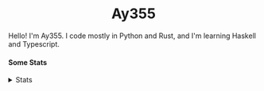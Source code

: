 <h1 align="center"><b>Ay355</b></h1>


Hello! I'm Ay355. I code mostly in Python and Rust, and I'm learning Haskell and Typescript.


#### Some Stats


<details>
<summary>Stats</summary>
<br>
 
<a href="https://github.com/Ay-355">
 <img align="center" src="https://github-readme-stats.vercel.app/api?username=Ay-355&theme=tokyonight&show_icons=true&count_private=true&hide_border=true" />
</a><a href="https://github.com/Ay-355">
  <img align="center" src="https://github-readme-stats.vercel.app/api/top-langs/?username=Ay-355&hide=toml,yaml,cmake&layout=compact&langs_count=8&theme=tokyonight&hide_border=true" />
</a>

 
&nbsp; <!-- Space character to put some space between the different stat types. -->

 
<!--START_SECTION:waka-->
**🐱 My GitHub Data** 

> 🏆 60 Contributions in the Year 2022
 > 
> 📦 1.3 kB Used in GitHub's Storage 
 > 
> 🚫 Not Opted to Hire
 > 
> 📜 11 Public Repositories 
 > 
> 🔑 3 Private Repositories  
 > 
**I'm a Night 🦉** 

```text
🌞 Morning    27 commits     ██░░░░░░░░░░░░░░░░░░░░░░░   8.21% 
🌆 Daytime    132 commits    ██████████░░░░░░░░░░░░░░░   40.12% 
🌃 Evening    162 commits    ████████████░░░░░░░░░░░░░   49.24% 
🌙 Night      8 commits      ░░░░░░░░░░░░░░░░░░░░░░░░░   2.43%

```
📅 **I'm Most Productive on Monday** 

```text
Monday       57 commits     ████░░░░░░░░░░░░░░░░░░░░░   17.33% 
Tuesday      48 commits     ███░░░░░░░░░░░░░░░░░░░░░░   14.59% 
Wednesday    42 commits     ███░░░░░░░░░░░░░░░░░░░░░░   12.77% 
Thursday     48 commits     ███░░░░░░░░░░░░░░░░░░░░░░   14.59% 
Friday       48 commits     ███░░░░░░░░░░░░░░░░░░░░░░   14.59% 
Saturday     49 commits     ███░░░░░░░░░░░░░░░░░░░░░░   14.89% 
Sunday       37 commits     ██░░░░░░░░░░░░░░░░░░░░░░░   11.25%

```


📊 **This Week I Spent My Time On** 

```text
💬 Programming Languages: 
Python                   11 mins             █████████████████████░░░░   86.8% 
JSON                     1 min               ███░░░░░░░░░░░░░░░░░░░░░░   13.2%

🔥 Editors: 
Neovim                   11 mins             █████████████████████░░░░   86.8% 
Notepad++                1 min               ███░░░░░░░░░░░░░░░░░░░░░░   13.2%

🐱‍💻 Projects: 
schoolwork               11 mins             █████████████████████░░░░   86.8% 
Unknown Project          1 min               ███░░░░░░░░░░░░░░░░░░░░░░   13.2%

💻 Operating System: 
Windows                  13 mins             █████████████████████████   100.0%

```

**I Mostly Code in Python** 

```text
Python                   8 repos             ██████████████████░░░░░░░   72.73% 
HTML                     1 repo              ██░░░░░░░░░░░░░░░░░░░░░░░   9.09% 
C++                      1 repo              ██░░░░░░░░░░░░░░░░░░░░░░░   9.09% 
Rust                     1 repo              ██░░░░░░░░░░░░░░░░░░░░░░░   9.09%

```



 Last Updated on 25/04/2022 13:07:21 UTC
<!--END_SECTION:waka-->
</details>
